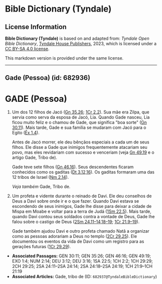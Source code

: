 # Bible Dictionary (Tyndale)

## License Information

**Bible Dictionary (Tyndale)** is based on and adapted from: _Tyndale Open Bible Dictionary_, [Tyndale House Publishers](https://tyndaleopenresources.com/), 2023, which is licensed under a [CC BY-SA 4.0 license](https://creativecommons.org/licenses/by-sa/4.0/legalcode.en).

This markdown version is provided under the same license.



--------------------------------

## Gade (Pessoa) (id: 682936)

GADE (Pessoa)
=============

1. Um dos 12 filhos de Jacó ([Gn 35\.26](https://ref.ly/Gen35:26); [1Cr 2\.2](https://ref.ly/1Chr2:2)). Sua mãe era Zilpa, que servia como serva da esposa de Jacó, Lia. Quando Gade nasceu, Lia ficou muito feliz e o chamou de Gade, que significa "boa sorte" ([Gn 30\.11](https://ref.ly/Gen30:11)). Mais tarde, Gade e sua família se mudaram com Jacó para o Egito ([Êx 1\.4](https://ref.ly/Exod1:4)).

    Antes de Jacó morrer, ele deu bênçãos especiais a cada um de seus filhos. Ele disse a Gade que inimigos frequentemente atacariam seu povo, mas eles revidariam com sucesso e venceriam (veja [Gn 49\.19](https://ref.ly/Gen49:19) e o artigo Gade, Tribo de).

    Gade teve sete filhos ([Gn 46\.16](https://ref.ly/Gen46:16)). Seus descendentes ficaram conhecidos como os gaditas ([Dt 3\.12,16](https://ref.ly/Deut3:12,Deut3:16)). Os gaditas formaram uma das 12 tribos de Israel ([Nm 2\.14](https://ref.ly/Num2:14)).

    *Veja também* Gade, Tribo de.

2. Um profeta e vidente durante o reinado de Davi. Ele deu conselhos de Deus a Davi sobre onde ir e o que fazer. Quando Davi estava se escondendo de seus inimigos, Gade lhe disse para deixar a cidade de Mispa em Moabe e voltar para a terra de Judá ([1Sm 22\.5](https://ref.ly/1Sam22:5)). Mais tarde, quando Davi contou seus soldados contra a vontade de Deus, Gade lhe falou sobre o castigo de Deus ([2Sm 24\.11–14,18–19](https://ref.ly/2Sam24:11-2Sam24:14,2Sam24:18-2Sam24:19); [1Cr 21\.9–19](https://ref.ly/1Chr21:9-1Chr21:19)).

    Gade também ajudou Davi e outro profeta chamado Natã a organizar como as pessoas adorariam a Deus no templo ([2Cr 29\.25](https://ref.ly/2Chr29:25)). Ele documentou os eventos da vida de Davi como um registro para as gerações futuras ([1Cr 29\.29](https://ref.ly/1Chr29:29)).

* **Associated Passages:** GEN 30:11; GEN 35:26; GEN 46:16; GEN 49:19; EXO 1:4; NUM 2:14; DEU 3:12; DEU 3:16; 1SA 22:5; 1CH 2:2; 1CH 29:29; 2CH 29:25; 2SA 24:11–2SA 24:14; 2SA 24:18–2SA 24:19; 1CH 21:9–1CH 21:19
* **Associated Articles:** Gade, tribo de (ID: `682937@TyndaleBibleDictionary`)

